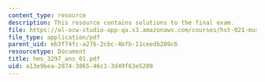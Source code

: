 ```yaml
---
content_type: resource
description: This resource contains solutions to the final exam.
file: https://ol-ocw-studio-app-qa.s3.amazonaws.com/courses/hst-021-musculoskeletal-pathophysiology-january-iap-2006/a13e9bea2874386546c13d49f63e5209_hms_3297_ans_01.pdf
file_type: application/pdf
parent_uid: eb3f74fc-a276-2cbc-4bfb-11ceedb209c6
resourcetype: Document
title: hms_3297_ans_01.pdf
uid: a13e9bea-2874-3865-46c1-3d49f63e5209
---
```

